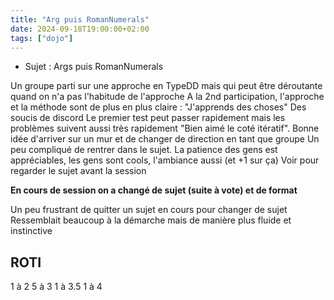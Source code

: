 ```yaml
---
title: "Arg puis RomanNumerals"
date: 2024-09-18T19:00:00+02:00
tags: ["dojo"]
---
```


- Sujet : Args puis RomanNumerals

Un groupe parti sur une approche en TypeDD mais qui peut être déroutante quand on n'a pas l'habitude de l'approche
A la 2nd participation, l'approche et la méthode sont de plus en plus claire : "J'apprends des choses"
Des soucis de discord
Le premier test peut passer rapidement mais les problèmes suivent aussi très rapidement
"Bien aimé le coté itératif". Bonne idée d'arriver sur un mur et de changer de direction en tant que groupe
Un peu compliqué de rentrer dans le sujet. La patience des gens est appréciables, les gens sont cools, l'ambiance aussi (et +1 sur ça)
Voir pour regarder le sujet avant la session


**En cours de session on a changé de sujet (suite à vote) et de format**

Un peu frustrant de quitter un sujet en cours pour changer de sujet
Ressemblait beaucoup à la démarche mais de manière plus fluide et instinctive

## ROTI

1 à 2
5 à 3
1 à 3.5
1 à 4
